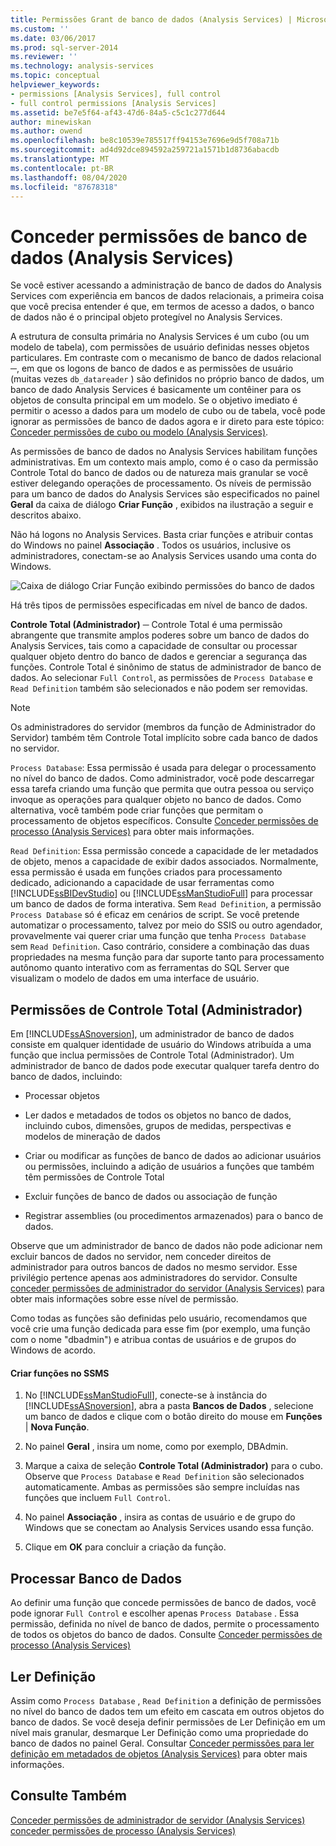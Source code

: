 ```yaml
---
title: Permissões Grant de banco de dados (Analysis Services) | Microsoft Docs
ms.custom: ''
ms.date: 03/06/2017
ms.prod: sql-server-2014
ms.reviewer: ''
ms.technology: analysis-services
ms.topic: conceptual
helpviewer_keywords:
- permissions [Analysis Services], full control
- full control permissions [Analysis Services]
ms.assetid: be7e5f64-af43-47d6-84a5-c5c1c277d644
author: minewiskan
ms.author: owend
ms.openlocfilehash: be8c10539e785517ff94153e7696e9d5f708a71b
ms.sourcegitcommit: ad4d92dce894592a259721a1571b1d8736abacdb
ms.translationtype: MT
ms.contentlocale: pt-BR
ms.lasthandoff: 08/04/2020
ms.locfileid: "87678318"
---
```

# <a name="grant-database-permissions-analysis-services"></a>Conceder permissões de banco de dados (Analysis Services)
  Se você estiver acessando a administração de banco de dados do Analysis Services com experiência em bancos de dados relacionais, a primeira coisa que você precisa entender é que, em termos de acesso a dados, o banco de dados não é o principal objeto protegível no Analysis Services.

 A estrutura de consulta primária no Analysis Services é um cubo (ou um modelo de tabela), com permissões de usuário definidas nesses objetos particulares. Em contraste com o mecanismo de banco de dados relacional ─, em que os logons de banco de dados e as permissões de usuário (muitas vezes `db_datareader` ) são definidos no próprio banco de dados, um banco de dado Analysis Services é basicamente um contêiner para os objetos de consulta principal em um modelo. Se o objetivo imediato é permitir o acesso a dados para um modelo de cubo ou de tabela, você pode ignorar as permissões de banco de dados agora e ir direto para este tópico: [Conceder permissões de cubo ou modelo &#40;Analysis Services&#41;](grant-cube-or-model-permissions-analysis-services.md).

 As permissões de banco de dados no Analysis Services habilitam funções administrativas. Em um contexto mais amplo, como é o caso da permissão Controle Total do banco de dados ou de natureza mais granular se você estiver delegando operações de processamento. Os níveis de permissão para um banco de dados do Analysis Services são especificados no painel **Geral** da caixa de diálogo **Criar Função** , exibidos na ilustração a seguir e descritos abaixo.

 Não há logons no Analysis Services. Basta criar funções e atribuir contas do Windows no painel **Associação** . Todos os usuários, inclusive os administradores, conectam-se ao Analysis Services usando uma conta do Windows.

 ![Caixa de diálogo Criar Função exibindo permissões do banco de dados](../media/ssas-permsdbrole.png "Caixa de diálogo Criar Função exibindo permissões do banco de dados")

 Há três tipos de permissões especificadas em nível de banco de dados.

 **Controle Total (Administrador)** ─ Controle Total é uma permissão abrangente que transmite amplos poderes sobre um banco de dados do Analysis Services, tais como a capacidade de consultar ou processar qualquer objeto dentro do banco de dados e gerenciar a segurança das funções. Controle Total é sinônimo de status de administrador de banco de dados. Ao selecionar `Full Control`, as permissões de `Process Database` e `Read Definition` também são selecionados e não podem ser removidas.

> [!NOTE]
>  Os administradores do servidor (membros da função de Administrador do Servidor) também têm Controle Total implícito sobre cada banco de dados no servidor.

 `Process Database`: Essa permissão é usada para delegar o processamento no nível do banco de dados. Como administrador, você pode descarregar essa tarefa criando uma função que permita que outra pessoa ou serviço invoque as operações para qualquer objeto no banco de dados. Como alternativa, você também pode criar funções que permitam o processamento de objetos específicos. Consulte [Conceder permissões de processo &#40;Analysis Services&#41;](grant-process-permissions-analysis-services.md) para obter mais informações.

 `Read Definition`: Essa permissão concede a capacidade de ler metadados de objeto, menos a capacidade de exibir dados associados. Normalmente, essa permissão é usada em funções criados para processamento dedicado, adicionando a capacidade de usar ferramentas como [!INCLUDE[ssBIDevStudio](../../includes/ssbidevstudio-md.md)] ou [!INCLUDE[ssManStudioFull](../../../includes/ssmanstudiofull-md.md)] para processar um banco de dados de forma interativa. Sem `Read Definition`, a permissão `Process Database` só é eficaz em cenários de script. Se você pretende automatizar o processamento, talvez por meio do SSIS ou outro agendador, provavelmente vai querer criar uma função que tenha `Process Database` sem `Read Definition`. Caso contrário, considere a combinação das duas propriedades na mesma função para dar suporte tanto para processamento autônomo quanto interativo com as ferramentas do SQL Server que visualizam o modelo de dados em uma interface de usuário.

## <a name="full-control-administrator-permissions"></a>Permissões de Controle Total (Administrador)
 Em [!INCLUDE[ssASnoversion](../../../includes/ssasnoversion-md.md)], um administrador de banco de dados consiste em qualquer identidade de usuário do Windows atribuída a uma função que inclua permissões de Controle Total (Administrador). Um administrador de banco de dados pode executar qualquer tarefa dentro do banco de dados, incluindo:

-   Processar objetos

-   Ler dados e metadados de todos os objetos no banco de dados, incluindo cubos, dimensões, grupos de medidas, perspectivas e modelos de mineração de dados

-   Criar ou modificar as funções de banco de dados ao adicionar usuários ou permissões, incluindo a adição de usuários a funções que também têm permissões de Controle Total

-   Excluir funções de banco de dados ou associação de função

-   Registrar assemblies (ou procedimentos armazenados) para o banco de dados.

 Observe que um administrador de banco de dados não pode adicionar nem excluir bancos de dados no servidor, nem conceder direitos de administrador para outros bancos de dados no mesmo servidor. Esse privilégio pertence apenas aos administradores do servidor. Consulte [conceder permissões de administrador do servidor &#40;Analysis Services&#41;](../instances/grant-server-admin-rights-to-an-analysis-services-instance.md) para obter mais informações sobre esse nível de permissão.

 Como todas as funções são definidas pelo usuário, recomendamos que você crie uma função dedicada para esse fim (por exemplo, uma função com o nome "dbadmin") e atribua contas de usuários e de grupos do Windows de acordo.

#### <a name="create-roles-in-ssms"></a>Criar funções no SSMS

1.  No [!INCLUDE[ssManStudioFull](../../../includes/ssmanstudiofull-md.md)], conecte-se à instância do [!INCLUDE[ssASnoversion](../../../includes/ssasnoversion-md.md)], abra a pasta **Bancos de Dados** , selecione um banco de dados e clique com o botão direito do mouse em **Funções** | **Nova Função**.

2.  No painel **Geral** , insira um nome, como por exemplo, DBAdmin.

3.  Marque a caixa de seleção **Controle Total (Administrador)** para o cubo. Observe que `Process Database` e `Read Definition` são selecionados automaticamente. Ambas as permissões são sempre incluídas nas funções que incluem `Full Control`.

4.  No painel **Associação** , insira as contas de usuário e de grupo do Windows que se conectam ao Analysis Services usando essa função.

5.  Clique em **OK** para concluir a criação da função.

## <a name="process-database"></a>Processar Banco de Dados
 Ao definir uma função que concede permissões de banco de dados, você pode ignorar `Full Control` e escolher apenas `Process Database` . Essa permissão, definida no nível de banco de dados, permite o processamento de todos os objetos do banco de dados. Consulte [Conceder permissões de processo &#40;Analysis Services&#41;](grant-process-permissions-analysis-services.md)

## <a name="read-definition"></a>Ler Definição
 Assim como `Process Database` , `Read Definition` a definição de permissões no nível do banco de dados tem um efeito em cascata em outros objetos do banco de dados. Se você deseja definir permissões de Ler Definição em um nível mais granular, desmarque Ler Definição como uma propriedade do banco de dados no painel Geral. Consultar [Conceder permissões para ler definição em metadados de objetos &#40;Analysis Services&#41;](grant-read-definition-permissions-on-object-metadata-analysis-services.md) para obter mais informações.

## <a name="see-also"></a>Consulte Também
 [Conceder permissões de administrador de servidor &#40;Analysis Services&#41;](../instances/grant-server-admin-rights-to-an-analysis-services-instance.md) [conceder permissões de processo &#40;Analysis Services&#41;](grant-process-permissions-analysis-services.md)


